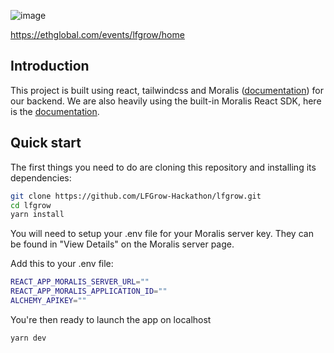 

![image](https://github.com/LFGrow-Hackathon/lfgrow/assets/33808300/ac8578f6-1790-4b58-a0c6-5c9bfcde704f)

https://ethglobal.com/events/lfgrow/home


## Introduction

This project is built using react, tailwindcss and Moralis ([documentation](https://docs.moralis.io/introduction/readme)) for our backend. 
We are also heavily using the built-in Moralis React SDK, here is the [documentation](https://github.com/MoralisWeb3/react-moralis).

## Quick start

The first things you need to do are cloning this repository and installing its
dependencies:

```sh
git clone https://github.com/LFGrow-Hackathon/lfgrow.git
cd lfgrow
yarn install
```

You will need to setup your .env file for your Moralis server key. 
They can be found in "View Details" on the Moralis server page. 

Add this to your .env file:
```sh
REACT_APP_MORALIS_SERVER_URL=""
REACT_APP_MORALIS_APPLICATION_ID=""
ALCHEMY_APIKEY=""
```

You're then ready to launch the app on localhost

```sh
yarn dev
```
